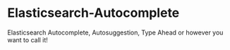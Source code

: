 # Elasticsearch-Autocomplete
Elasticsearch Autocomplete, Autosuggestion, Type Ahead or however you want to call it!
